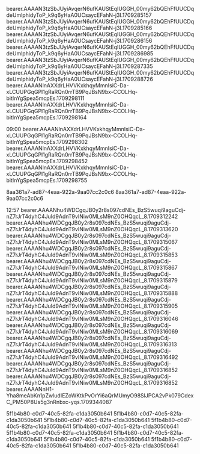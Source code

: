 bearer.AAAAN3tzSbJUyiAvqerN6ufKAUStEqlUGGH_00my62bQEhFfUUCDqdeUmlphidyToP_k9q6yHaA0UCsaycEFahN-j3I.1709285157
bearer.AAAAN3tzSbJUyiAvqerN6ufKAUStEqlUGGH_00my62bQEhFfUUCDqdeUmlphidyToP_k9q6yHaA0UCsaycEFahN-j3I.1709285166
bearer.AAAAN3tzSbJUyiAvqerN6ufKAUStEqlUGGH_00my62bQEhFfUUCDqdeUmlphidyToP_k9q6yHaA0UCsaycEFahN-j3I.1709286156
bearer.AAAAN3tzSbJUyiAvqerN6ufKAUStEqlUGGH_00my62bQEhFfUUCDqdeUmlphidyToP_k9q6yHaA0UCsaycEFahN-j3I.1709286985
bearer.AAAAN3tzSbJUyiAvqerN6ufKAUStEqlUGGH_00my62bQEhFfUUCDqdeUmlphidyToP_k9q6yHaA0UCsaycEFahN-j3I.1709287335
bearer.AAAAN3tzSbJUyiAvqerN6ufKAUStEqlUGGH_00my62bQEhFfUUCDqdeUmlphidyToP_k9q6yHaA0UCsaycEFahN-j3I.1709288726
bearer.AAAANlnAXXdrLHVVKxkhqyMmnIsiC-Da-xLCUUPGqGPl1gRaRQn0rrTB9PqJBsN9bx-CCOLHq-bitInYgSpea5mcpEs.1709298111
bearer.AAAANlnAXXdrLHVVKxkhqyMmnIsiC-Da-xLCUUPGqGPl1gRaRQn0rrTB9PqJBsN9bx-CCOLHq-bitInYgSpea5mcpEs.1709298164

09:00
bearer.AAAANlnAXXdrLHVVKxkhqyMmnIsiC-Da-xLCUUPGqGPl1gRaRQn0rrTB9PqJBsN9bx-CCOLHq-bitInYgSpea5mcpEs.1709298302
bearer.AAAANlnAXXdrLHVVKxkhqyMmnIsiC-Da-xLCUUPGqGPl1gRaRQn0rrTB9PqJBsN9bx-CCOLHq-bitInYgSpea5mcpEs.1709298452
bearer.AAAANlnAXXdrLHVVKxkhqyMmnIsiC-Da-xLCUUPGqGPl1gRaRQn0rrTB9PqJBsN9bx-CCOLHq-bitInYgSpea5mcpEs.1709298755

8aa361a7-ad87-4eaa-922a-9aa07cc2c0c6
8aa361a7-ad87-4eaa-922a-9aa07cc2c0c6

12:57
bearer.AAAANhu4WDCgqJB0y2r8s097cdNEs_BzS5wuqi9aguCdj-nZ7rJrT4dyhC4JuId9AdnT9vINiw0MLsM9nZ0OHQqcL_8.1709312242
bearer.AAAANhu4WDCgqJB0y2r8s097cdNEs_BzS5wuqi9aguCdj-nZ7rJrT4dyhC4JuId9AdnT9vINiw0MLsM9nZ0OHQqcL_8.1709313620
bearer.AAAANhu4WDCgqJB0y2r8s097cdNEs_BzS5wuqi9aguCdj-nZ7rJrT4dyhC4JuId9AdnT9vINiw0MLsM9nZ0OHQqcL_8.1709315067
bearer.AAAANhu4WDCgqJB0y2r8s097cdNEs_BzS5wuqi9aguCdj-nZ7rJrT4dyhC4JuId9AdnT9vINiw0MLsM9nZ0OHQqcL_8.1709315853
bearer.AAAANhu4WDCgqJB0y2r8s097cdNEs_BzS5wuqi9aguCdj-nZ7rJrT4dyhC4JuId9AdnT9vINiw0MLsM9nZ0OHQqcL_8.1709315867
bearer.AAAANhu4WDCgqJB0y2r8s097cdNEs_BzS5wuqi9aguCdj-nZ7rJrT4dyhC4JuId9AdnT9vINiw0MLsM9nZ0OHQqcL_8.1709315879
bearer.AAAANhu4WDCgqJB0y2r8s097cdNEs_BzS5wuqi9aguCdj-nZ7rJrT4dyhC4JuId9AdnT9vINiw0MLsM9nZ0OHQqcL_8.1709315888
bearer.AAAANhu4WDCgqJB0y2r8s097cdNEs_BzS5wuqi9aguCdj-nZ7rJrT4dyhC4JuId9AdnT9vINiw0MLsM9nZ0OHQqcL_8.1709315905
bearer.AAAANhu4WDCgqJB0y2r8s097cdNEs_BzS5wuqi9aguCdj-nZ7rJrT4dyhC4JuId9AdnT9vINiw0MLsM9nZ0OHQqcL_8.1709316046
bearer.AAAANhu4WDCgqJB0y2r8s097cdNEs_BzS5wuqi9aguCdj-nZ7rJrT4dyhC4JuId9AdnT9vINiw0MLsM9nZ0OHQqcL_8.1709316069
bearer.AAAANhu4WDCgqJB0y2r8s097cdNEs_BzS5wuqi9aguCdj-nZ7rJrT4dyhC4JuId9AdnT9vINiw0MLsM9nZ0OHQqcL_8.1709316313
bearer.AAAANhu4WDCgqJB0y2r8s097cdNEs_BzS5wuqi9aguCdj-nZ7rJrT4dyhC4JuId9AdnT9vINiw0MLsM9nZ0OHQqcL_8.1709316492
bearer.AAAANhu4WDCgqJB0y2r8s097cdNEs_BzS5wuqi9aguCdj-nZ7rJrT4dyhC4JuId9AdnT9vINiw0MLsM9nZ0OHQqcL_8.1709316852
bearer.AAAANhu4WDCgqJB0y2r8s097cdNEs_BzS5wuqi9aguCdj-nZ7rJrT4dyhC4JuId9AdnT9vINiw0MLsM9nZ0OHQqcL_8.1709316852
bearer.AAAANnH1-Yha8meAbKn1pZwludIEZoWKtkPvOrYi6aQrMUmyO98SlJPCA2vPk079CdexC_PM50P8Us5g3nRnbxc-yqs.1709344087

5f1b4b80-c0d7-40c5-82fa-c1da3050b641
5f1b4b80-c0d7-40c5-82fa-c1da3050b641
5f1b4b80-c0d7-40c5-82fa-c1da3050b641
5f1b4b80-c0d7-40c5-82fa-c1da3050b641
5f1b4b80-c0d7-40c5-82fa-c1da3050b641
5f1b4b80-c0d7-40c5-82fa-c1da3050b641
5f1b4b80-c0d7-40c5-82fa-c1da3050b641
5f1b4b80-c0d7-40c5-82fa-c1da3050b641
5f1b4b80-c0d7-40c5-82fa-c1da3050b641
5f1b4b80-c0d7-40c5-82fa-c1da3050b641
